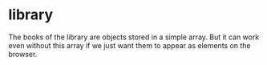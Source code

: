 # library

The books of the library are objects stored in a simple array. But it can work even without this array if we just want them to appear as elements on the browser.
